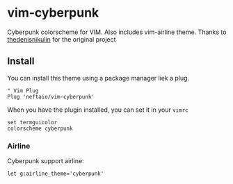 # vim-cyberpunk

Cyberpunk colorscheme for VIM. Also includes vim-airline theme.
Thanks to [thedenisnikulin](https://github.com/thedenisnikulin) for the original project

## Install

You can install this theme using a package manager liek a plug.

```viml
" Vim Plug
Plug 'neftaio/vim-cyberpunk'
```

When you have the plugin installed, you can set it in your `vimrc`

```
set termguicolor
colorscheme cyberpunk
```

### Airline

Cyberpunk support airline:

```
let g:airline_theme='cyberpunk'
```
